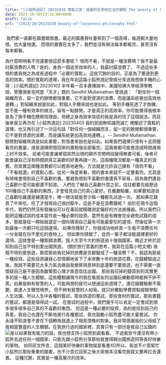 ```yaml
---
title: "[小狐熊週記] 20231030 寬鬆之美：借書的哲學與生活的體驗 The beauty of looseness: the philosophy of borrowing books and the experience of life"
date: 2023-10-30T23:31:00+0800
draft: false
url: "/2023/10/20231030-beauty-of-looseness-philosophy.html"
---
```


 我們家一直都在圖書館借書。最近的圖書吞吐量來到了一個高峰，每週都大量地借、也大量地還。 而借的書實在太多了，我們並沒有辦法每本都看完，甚至沒有每本都看。

為什麼明明看不完還要借這麼多書呢？ 借而不看，不就是一種浪費嗎？我不是最討厭浪費的人嗎？是的，身為一個追求效率的人，我最討厭浪費了。 不過這些多借的書我視之為成長過程中「必要的寬鬆」。這些冗餘的目的，正是為了要達到更高的效率。關於寬鬆的道理，我在年初這篇小狐熊週記曾經分享過我想換手機的心得：[小狐熊週記] 20230102 半年看一百本書傳說中，美國哈佛大學經濟學教授、曾獲頒麥克阿瑟「天才」獎的 Sendhil Mullainathan 曾說過： 「對任何一個組織而言，留一定的餘閒都很重要，它不是對資源的浪費，而是讓系統更加高效地運轉。」對組織來說是如此，對個人手機來說也是如此。 等到手機死透了才換機，並不是一種有效率的做法。留有一點餘閒，才是真正的高效率。你可能覺得我根本是為了換手機在瞎掰找理由，但總之身為效率信徒的我是真的信了這個說法。而且後來我又再次在 [小狐熊週記] 20230403 我的民因無知識而滅亡 裡闡述了寬鬆的道理，也又再引述了一次這句話「對任何一個組織而言，留一定的餘閒都很重要，它不是對資源的浪費，而是讓系統更加高效地運轉。」 -- Sendhil Mullainathan.餘閒對組織來說是如此重要，對借書來說也是如此。如果我們選擇只借有十足把握看完的書量，或是選擇把借回來的書勉強全部看完，這兩者都可能會造成時間運用上的不效率。 前者可能會讓某個突然出現的額外空閒時段變得無書可看，後者可能會讓自己沒有時間把真正喜歡的好書再讀一次。這兩種情況都是一種真正的浪費。但其實這兩種浪費都可以輕易地避免。方法就是允許自己擁有「借而不看」「不看就還」的寬鬆心態。從另一角度來看，借的書本來就不一定要看完。尤其是有時候會借到自己不喜歡的書。要避免借到不喜歡的書還真不容易，因為我們連自己喜歡什麼可能都還不知道。 人們在了解自己喜歡什麼之前，往往都要先經歷過100種自己不喜歡的東西，才會發見自己的真心愛好。在餐廳點餐，如果要知道自己喜歡吃雞還是豬還是牛，唯一辦法就是至少每一種都先試過一次。 那如果花錢買了牛來吃，吃了才發現自己很討厭牛，這是不是在浪費錢呢？ 由於在現今這個年代，我們仍然沒有發展出可以在事前就精確測定偏好的方法或儀器。所以我們只能把這種試誤的成本當作是一種必要的投資。當然也是有機會完全避免試錯的成本，那就是從一開始就選定一個你猜測自己最有可能最愛吃的選項，然後從第一次到最後一次都只吃這個選項。 如果你猜對了，你就成功地終其一生毫不浪費任何一分金錢在你不愛吃的食物上。 但如果你猜錯了，從而一輩子都沒能選擇更好的選項，這就會是一種鉅額浪費。我人生至今大約旅遊過十幾個國家。晚近才終於認知到自己並不特別愛出國旅遊。 (關於旅行意義的思考，我寫在這篇小短文裡) 我既不特別愛旅遊，那麼那些我花掉的旅費是否都變成了一種浪費？不，我認為那是一種投資。這些投資讓我心甘情願地省下了未來數十年的旅遊花費。花錢體驗過之後，我就不需要花太多力氣去做自我覺察與思辨到底還要不要旅遊，也不需要一直懷疑自己是不是因為酸葡萄心理才故意低估出國。 那些我花掉的錢買到的其實更多的是一種人生體驗。這些體驗讓現今的我在看朋友的出國玩樂動態時能夠不妒不羨。如果是夠有智慧的人，可能用想的就可以想通這些道理了。連花錢體驗都不需要，直達人生徹悟境界。 但不夠有智慧的人如我，就只好繳點學費買點經驗學點人生功課。所以人生中各種的嘗試，那些旅遊的嘗試，那些食材的嘗試，那些書籍的嘗試，都還是值得試一試。 在嘗試的過程中，我們幾乎可以肯定一定會試到很多很多很多自己真的不喜歡的東西。 但這是一種必要的投資，為的是找到自己的真愛。我自己也還在不斷地進行各種嘗試，我也鼓勵小狐熊盡可能大量嘗試。 你永遠不知道會不會在下個轉角就遇上了相見恨晚的對象。我非常感謝我的父母給了我相當豐盛的人生體驗。在我旅行過的國家裡，其實只有一部份是我自己出錢的![]($https://fonts.gstatic.com/s/e/notoemoji/15.0/1f606/72.png)是以如果我有能力的話，我也想支持小狐熊到處看看。 不過我至今還沒有帶小狐熊去過任何一個國家，只能先跟小狐熊分享那些我覺得跟出國旅遊同等美好快樂的事物。 如同前文所言，這個美好快樂的事物就是看書XD所以，我並不介意幫忙小狐熊扛那些重重的圖書，也不介意扛回家之後大家根本沒看完我就又要再扛去還書。 這種冗餘，其實是一種高層次的效率。
